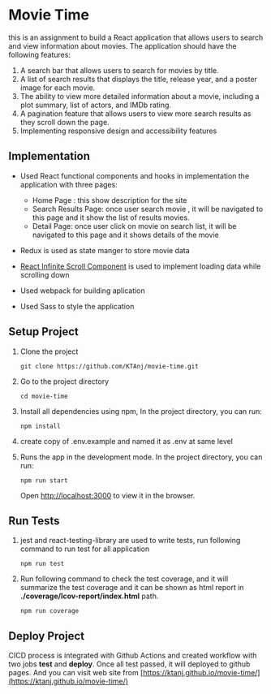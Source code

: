 # Movie Time

this is an assignment to build a React application that allows users to search and view information about movies. The application should have the following
features:

1. A search bar that allows users to search for movies by title.
2. A list of search results that displays the title, release year, and a poster
   image for each movie.
3. The ability to view more detailed information about a movie, including a
   plot summary, list of actors, and IMDb rating.
4. A pagination feature that allows users to view more search results as
   they scroll down the page.
5. Implementing responsive design and accessibility features

## Implementation

- Used React functional components and hooks in implementation the application with three pages:

  - Home Page : this show description for the site
  - Search Results Page: once user search movie , it will be navigated to this page and it show the list of results movies.
  - Detail Page: once user click on movie on search list, it will be navigated to this page and it shows details of the movie

- Redux is used as state manger to store movie data
- [React Infinite Scroll Component](https://www.npmjs.com/package/react-infinite-scroll-component) is used to implement loading data while scrolling down
- Used webpack for building aplication
- Used Sass to style the application

## Setup Project

1. Clone the project

   `git clone https://github.com/KTAnj/movie-time.git`

2. Go to the project directory

   `cd movie-time`

3. Install all dependencies using npm, In the project directory, you can run:

   `npm install`

4. create copy of .env.example and named it as .env at same level

5. Runs the app in the development mode. In the project directory, you can run:

   `npm run start`

   Open [http://localhost:3000](http://localhost:3000) to view it in the browser.

## Run Tests

1. jest and react-testing-library are used to write tests, run following command to run test for all application

   `npm run test`

2. Run following command to check the test coverage, and it will summarize the test coverage and it can be shown as html report in **./coverage/Icov-report/index.html** path.

   `npm run coverage`

## Deploy Project

CICD process is integrated with Github Actions and created workflow with two jobs **test** and **deploy**. Once all test passed, it will deployed to github pages. And you can visit web site from [https://ktanj.github.io/movie-time/](https://ktanj.github.io/movie-time/)
